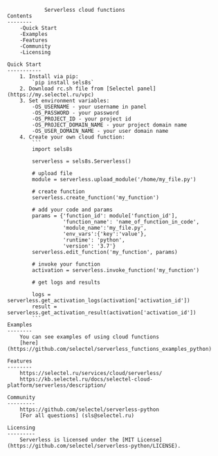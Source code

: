                 Serverless cloud functions
    Contents
    --------
        -Quick Start
        -Examples
        -Features
        -Community
        -Licensing

    Quick Start
    -----------
        1. Install via pip:
            `pip install sels8s`
        2. Download rc.sh file from [Selectel panel] (https://my.selectel.ru/vpc)
        3. Set environment variables:
            -OS_USERNAME - your username in panel
            -OS_PASSWORD - your password
            -OS_PROJECT_ID - your project id
            -OS_PROJECT_DOMAIN_NAME - your project domain name
            -OS_USER_DOMAIN_NAME - your user domain name
        4. Create your own cloud function:
            ```
            import sels8s

            serverless = sels8s.Serverless()

            # upload file
            module = serverless.upload_module('/home/my_file.py')

            # create function
            serverless.create_function('my_function')

            # add your code and params
            params = {'function_id': module['function_id'],
                      'function_name': 'name_of_function_in_code',
                      'module_name':'my_file.py',
                      'env_vars':{'key':'value'},
                      'runtime': 'python',
                      'version': '3.7'}
            serverless.edit_function('my_function', params)

            # invoke your function
            activation = serverless.invoke_function('my_function')

            # get logs and results

            logs = serverless.get_activation_logs(activation['activation_id'])
            result = serverless.get_activation_result(activation['activation_id'])
            ```
    Examples
    --------
        You can see examples of using cloud functions
        [here] (https://github.com/selectel/serverless_functions_examples_python)

    Features
    --------
        https://selectel.ru/services/cloud/serverless/
        https://kb.selectel.ru/docs/selectel-cloud-platform/serverless/description/

    Community
    ---------
        https://github.com/selectel/serverless-python
        [For all questions] (sls@selectel.ru)

    Licensing
    ---------
        Serverless is licensed under the [MIT License] (https://github.com/selectel/serverless-python/LICENSE).